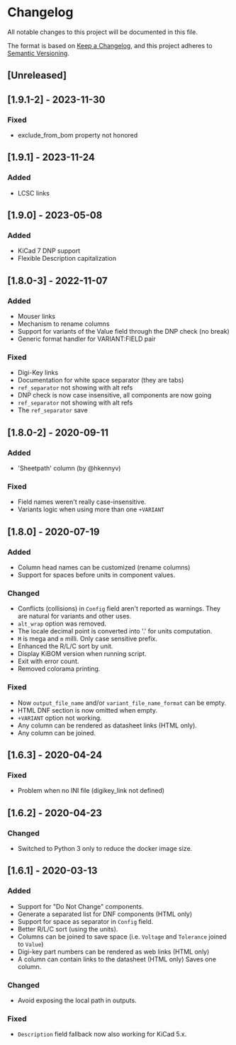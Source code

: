 # Changelog
All notable changes to this project will be documented in this file.

The format is based on [Keep a Changelog](https://keepachangelog.com/en/1.0.0/),
and this project adheres to [Semantic Versioning](https://semver.org/spec/v2.0.0.html).


## [Unreleased]

## [1.9.1-2] - 2023-11-30
### Fixed
- exclude_from_bom property not honored

## [1.9.1] - 2023-11-24
### Added
- LCSC links

## [1.9.0] - 2023-05-08
### Added
- KiCad 7 DNP support
- Flexible Description capitalization

## [1.8.0-3] - 2022-11-07
### Added
- Mouser links
- Mechanism to rename columns
- Support for variants of the Value field through the DNP check (no break)
- Generic format handler for VARIANT:FIELD pair

### Fixed
- Digi-Key links
- Documentation for white space separator (they are tabs)
- `ref_separator` not showing with alt refs
- DNP check is now case insensitive, all components are now going
- `ref_separator` not showing with alt refs
- The `ref_separator` save

## [1.8.0-2] - 2020-09-11
### Added
- 'Sheetpath' column (by @hkennyv)

### Fixed
- Field names weren't really case-insensitive.
- Variants logic when using more than one `+VARIANT`

## [1.8.0] - 2020-07-19
### Added
- Column head names can be customized (rename columns)
- Support for spaces before units in component values.

### Changed
- Conflicts (collisions) in `Config` field aren't reported as warnings.
  They are natural for variants and other uses.
- `alt_wrap` option was removed.
- The locale decimal point is converted into '.' for units computation.
- `M` is mega and `m` milli. Only case sensitive prefix.
- Enhanced the R/L/C sort by unit.
- Display KiBOM version when running script.
- Exit with error count.
- Removed colorama printing.

### Fixed
- Now `output_file_name` and/or `variant_file_name_format` can be empty.
- HTML DNF section is now omitted when empty.
- `+VARIANT` option not working.
- Any column can be rendered as datasheet links (HTML only).
- Any column can be joined.

## [1.6.3] - 2020-04-24
### Fixed
- Problem when no INI file (digikey_link not defined)

## [1.6.2] - 2020-04-23
### Changed
- Switched to Python 3 only to reduce the docker image size.

## [1.6.1] - 2020-03-13
### Added
- Support for "Do Not Change" components.
- Generate a separated list for DNF components (HTML only)
- Support for space as separator in `Config` field.
- Better R/L/C sort (using the units).
- Columns can be joined to save space (i.e. `Voltage` and `Tolerance`
  joined to `Value`)
- Digi-key part numbers can be rendered as web links (HTML only)
- A column can contain links to the datasheet (HTML only)
  Saves one column.

### Changed
- Avoid exposing the local path in outputs.

### Fixed
- `Description` field fallback now also working for KiCad 5.x.

